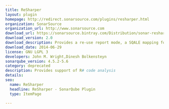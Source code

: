 ```yaml
---
title: ReSharper
layout: plugin
homepage: http://redirect.sonarsource.com/plugins/resharper.html
organization: SonarSource
organization_url: http://www.sonarsource.com
download_url: https://sonarsource.bintray.com/Distribution/sonar-resharper-plugin-2.0.jar
download_version: 2.0
download_description: Provides a re-use report mode, a SQALE mapping for R# rules, the ability to import/export quality profiles and deprecates the execution of inspectcode.exe
download_date: 2014-06-29
license: GNU LGPL 3
developers: John M. Wright,Dinesh Bolkensteyn
sonarqube_version: 4.5.2-5.6
category: deprecated
description: Provides support of R# code analysis 
details: 
seo: 
  name: ReSharper
  headline: ReSharper - SonarQube Plugin
  type: ItemPage

---
```

